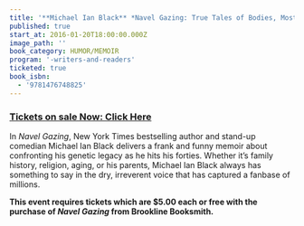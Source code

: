 ```yaml
---
title: '**Michael Ian Black** *Navel Gazing: True Tales of Bodies, Mostly Mine (but also my mom’s, which I know sounds weird)*'
published: true
start_at: 2016-01-20T18:00:00.000Z
image_path: ''
book_category: HUMOR/MEMOIR
program: '-writers-and-readers'
ticketed: true
book_isbn:
  - '9781476748825'
---
```


### [Tickets on sale Now: Click Here](https://www.brooklinebooksmith-shop.com/event/michael-ian-black-navel-gazing-author-event)

In *Navel Gazing*, New York Times bestselling author and stand-up comedian Michael Ian Black delivers a frank and funny memoir about confronting his genetic legacy as he hits his forties. Whether it’s family history, religion, aging, or his parents, Michael Ian Black always has something to say in the dry, irreverent voice that has captured a fanbase of millions.

**This event requires tickets which are $5.00 each or free with the purchase of *Navel Gazing* from Brookline Booksmith.**